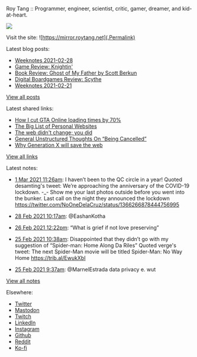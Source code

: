Roy Tang :: Programmer, engineer, scientist, critic, gamer, dreamer, and kid-at-heart.

![](https://roytang.net/img/profile.jpg)

Visit the site: ![https://mirror.roytang.net](.Permalink)

Latest blog posts:
    

- [Weeknotes 2021-02-28](https://mirror.roytang.net/2021/02/weeknotes-2021-02-28/)
- [Game Review: Knightin&#39;](https://mirror.roytang.net/2021/02/game-review-knightin/)
- [Book Review: Ghost of My Father by Scott Berkun](https://mirror.roytang.net/2021/02/book-review-ghost-of-my-father-by-scott-berkun/)
- [Digital Boardgames Review: Scythe](https://mirror.roytang.net/2021/02/digital-boardgames-review-scythe/)
- [Weeknotes 2021-02-21](https://mirror.roytang.net/2021/02/weeknotes-2021-02-21/)

[View all posts](https://mirror.roytang.net/blog)

Latest shared links:
    

- [How I cut GTA Online loading times by 70%](https://mirror.roytang.net/2021/03/how-i-cut-gta-online-loading-times-by-70/)
- [The Big List of Personal Websites](https://mirror.roytang.net/2021/02/the-big-list-of-personal-websites/)
- [The web didn&#39;t change; you did](https://mirror.roytang.net/2021/02/the-web-didnt-change-you-did/)
- [General Unstructured Thoughts On “Being Cancelled”](https://mirror.roytang.net/2021/02/general-unstructured-thoughts-on-being-cancelled/)
- [Why Generation X will save the web](https://mirror.roytang.net/2021/02/why-generation-x-will-save-the-web/)

[View all links](https://mirror.roytang.net/links)

Latest notes:
    

- [1 Mar 2021 11:26am](https://mirror.roytang.net/2021/03/1366349139559129088/): I haven’t been to the QC circle in a year!
Quoted desamting&#39;s tweet:   We&rsquo;re approaching the anniversary of the COVID-19 lockdown. -_- Show me your last photos outside before you went into the bunker.
Last call on the night they announced the lockdown https://twitter.com/NoOneDelaCruz/status/1366266878444756995
 
- [28 Feb 2021 10:17am](https://mirror.roytang.net/2021/02/1365969286905298952/): @EashanKotha
- [26 Feb 2021 12:22pm](https://mirror.roytang.net/2021/02/1365276093977038852/): &ldquo;What is grief if not love preserving&rdquo;
- [25 Feb 2021 10:38am](https://mirror.roytang.net/2021/02/1364887445842485253/): Disappointed that they didn&rsquo;t go with my suggestion of &ldquo;Spider-man: Home Along Da Riles&rdquo;
Quoted verge&#39;s tweet:   The next Spider-Man movie will be titled Spider-Man: No Way Home https://trib.al/EwukXbI  
- [25 Feb 2021 9:37am](https://mirror.roytang.net/2021/02/1364872141993222144/): @MarnelEstrada data privacy e. wut

[View all notes](https://mirror.roytang.net/notes)

Elsewhere:

- [Twitter](https://twitter.com/roytang)
- [Mastodon](https://mastodon.technology/@roytang)
- [Twitch](https://twitch.tv/twitchyroy)
- [LinkedIn](https://www.linkedin.com/in/roytang)
- [Instagram](https://instagram.com/roytang0400)
- [Github](https://github.com/roytang)
- [Reddit](https://reddit.com/u/hungryroy)
- [Ko-fi](https://ko-fi.com/roytang)